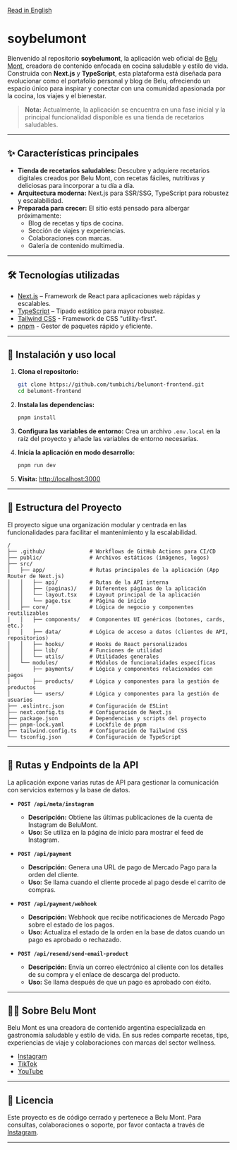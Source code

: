 [Read in English](./README.md)

# soybelumont

Bienvenido al repositorio **soybelumont**, la aplicación web oficial de [Belu Mont](https://www.instagram.com/soybelumont/), creadora de contenido enfocada en cocina saludable y estilo de vida. Construida con **Next.js** y **TypeScript**, esta plataforma está diseñada para evolucionar como el portafolio personal y blog de Belu, ofreciendo un espacio único para inspirar y conectar con una comunidad apasionada por la cocina, los viajes y el bienestar.

> **Nota:** Actualmente, la aplicación se encuentra en una fase inicial y la principal funcionalidad disponible es una tienda de recetarios saludables.

---

## ✨ Características principales

- **Tienda de recetarios saludables:** Descubre y adquiere recetarios digitales creados por Belu Mont, con recetas fáciles, nutritivas y deliciosas para incorporar a tu día a día.
- **Arquitectura moderna:** Next.js para SSR/SSG, TypeScript para robustez y escalabilidad.
- **Preparada para crecer:** El sitio está pensado para albergar próximamente:
  - Blog de recetas y tips de cocina.
  - Sección de viajes y experiencias.
  - Colaboraciones con marcas.
  - Galería de contenido multimedia.

---

## 🛠️ Tecnologías utilizadas

- [Next.js](https://nextjs.org/) – Framework de React para aplicaciones web rápidas y escalables.
- [TypeScript](https://www.typescriptlang.org/) – Tipado estático para mayor robustez.
- [Tailwind CSS](https://tailwindcss.com/) - Framework de CSS "utility-first".
- [pnpm](https://pnpm.io/) - Gestor de paquetes rápido y eficiente.

---

## 🚀 Instalación y uso local

1. **Clona el repositorio:**
   ```bash
   git clone https://github.com/tumbichi/belumont-frontend.git
   cd belumont-frontend
   ```

2. **Instala las dependencias:**
   ```bash
   pnpm install
   ```

3. **Configura las variables de entorno:**
   Crea un archivo `.env.local` en la raíz del proyecto y añade las variables de entorno necesarias.

4. **Inicia la aplicación en modo desarrollo:**
   ```bash
   pnpm run dev
   ```

5. **Visita:** [http://localhost:3000](http://localhost:3000)

---

## 📂 Estructura del Proyecto

El proyecto sigue una organización modular y centrada en las funcionalidades para facilitar el mantenimiento y la escalabilidad.

```
/
├── .github/              # Workflows de GitHub Actions para CI/CD
├── public/               # Archivos estáticos (imágenes, logos)
├── src/
│   ├── app/              # Rutas principales de la aplicación (App Router de Next.js)
│   │   ├── api/          # Rutas de la API interna
│   │   ├── (paginas)/    # Diferentes páginas de la aplicación
│   │   └── layout.tsx    # Layout principal de la aplicación
│   │   └── page.tsx      # Página de inicio
│   ├── core/             # Lógica de negocio y componentes reutilizables
│   │   ├── components/   # Componentes UI genéricos (botones, cards, etc.)
│   │   ├── data/         # Lógica de acceso a datos (clientes de API, repositorios)
│   │   ├── hooks/        # Hooks de React personalizados
│   │   ├── lib/          # Funciones de utilidad
│   │   └── utils/        # Utilidades generales
│   └── modules/          # Módulos de funcionalidades específicas
│       ├── payments/     # Lógica y componentes relacionados con pagos
│       ├── products/     # Lógica y componentes para la gestión de productos
│       └── users/        # Lógica y componentes para la gestión de usuarios
├── .eslintrc.json        # Configuración de ESLint
├── next.config.ts        # Configuración de Next.js
├── package.json          # Dependencias y scripts del proyecto
├── pnpm-lock.yaml        # Lockfile de pnpm
├── tailwind.config.ts    # Configuración de Tailwind CSS
└── tsconfig.json         # Configuración de TypeScript
```

---

## 🔌 Rutas y Endpoints de la API

La aplicación expone varias rutas de API para gestionar la comunicación con servicios externos y la base de datos.

-   **`POST /api/meta/instagram`**
    -   **Descripción:** Obtiene las últimas publicaciones de la cuenta de Instagram de BeluMont.
    -   **Uso:** Se utiliza en la página de inicio para mostrar el feed de Instagram.

-   **`POST /api/payment`**
    -   **Descripción:** Genera una URL de pago de Mercado Pago para la orden del cliente.
    -   **Uso:** Se llama cuando el cliente procede al pago desde el carrito de compras.

-   **`POST /api/payment/webhook`**
    -   **Descripción:** Webhook que recibe notificaciones de Mercado Pago sobre el estado de los pagos.
    -   **Uso:** Actualiza el estado de la orden en la base de datos cuando un pago es aprobado o rechazado.

-   **`POST /api/resend/send-email-product`**
    -   **Descripción:** Envía un correo electrónico al cliente con los detalles de su compra y el enlace de descarga del producto.
    -   **Uso:** Se llama después de que un pago es aprobado con éxito.

---

## 👩‍🍳 Sobre Belu Mont

Belu Mont es una creadora de contenido argentina especializada en gastronomía saludable y estilo de vida. En sus redes comparte recetas, tips, experiencias de viaje y colaboraciones con marcas del sector wellness.

- [Instagram](https://www.instagram.com/soybelumont/)
- [TikTok](https://www.tiktok.com/@soybelumont)
- [YouTube](https://www.youtube.com/@soybelumont)

---

## 📄 Licencia

Este proyecto es de código cerrado y pertenece a Belu Mont. Para consultas, colaboraciones o soporte, por favor contacta a través de [Instagram](https://www.instagram.com/belu.mont/).

---